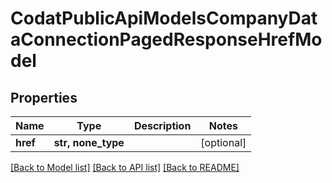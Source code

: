 # CodatPublicApiModelsCompanyDataConnectionPagedResponseHrefModel


## Properties
Name | Type | Description | Notes
------------ | ------------- | ------------- | -------------
**href** | **str, none_type** |  | [optional] 

[[Back to Model list]](../README.md#documentation-for-models) [[Back to API list]](../README.md#documentation-for-api-endpoints) [[Back to README]](../README.md)


